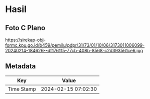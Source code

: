# Hasil

## Foto C Plano

https://sirekap-obj-formc.kpu.go.id/b459/pemilu/pdpr/31/73/01/10/06/3173011006099-20240214-184626--df176115-77cb-408b-8568-c2d393561ce6.jpg


## Metadata

| Key        | Value               |
| ---------- | ------------------- |
| Time Stamp | 2024-02-15 07:02:30 |



